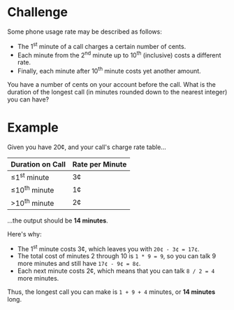# Challenge
Some phone usage rate may be described as follows:
- The 1<sup>st</sup> minute of a call charges a certain number of cents.
- Each minute from the 2<sup>nd</sup> minute up to 10<sup>th</sup> (inclusive) costs a different rate.
- Finally, each minute after 10<sup>th</sup> minute costs yet another amount.

You have a number of cents on your account before the call.
What is the duration of the longest call (in minutes rounded down to the nearest integer) you can have?

# Example

Given you have 20&cent;, and your call's charge rate table&hellip;

| Duration on Call            | Rate per Minute |
|-----------------------------|-----------------|
| &leq;1<sup>st</sup> minute  | 3&cent;         |
| &leq;10<sup>th</sup> minute | 1&cent;         |
| >10<sup>th</sup> minute     | 2&cent;         |

&hellip;the output should be **14 minutes**.

Here's why:
- The 1<sup>st</sup> minute costs 3&cent;, which leaves you with `20¢ - 3¢ = 17¢`.
- The total cost of minutes 2 through 10 is `1 * 9 = 9`, so you can talk 9 more minutes and still have `17¢ - 9¢ = 8¢`.
- Each next minute costs 2&cent;, which means that you can talk `8 / 2 = 4` more minutes.

Thus, the longest call you can make is `1 + 9 + 4` minutes, or **14 minutes** long.
